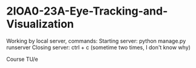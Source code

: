# 2IOA0-23A-Eye-Tracking-and-Visualization

Working by local server, commands:
Starting server: python manage.py runserver
Closing server: ctrl + c (sometime two times, I don't know why)

Course TU/e
